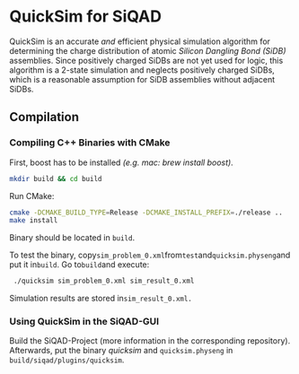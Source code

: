 # QuickSim for SiQAD

QuickSim is an accurate *and* efficient physical simulation algorithm for determining the charge distribution of atomic *Silicon Dangling Bond (SiDB)* assemblies.
Since positively charged SiDBs are not yet used for logic, this algorithm is a 2-state simulation and neglects positively charged SiDBs, which is a reasonable assumption for SiDB assemblies without adjacent SiDBs.

## Compilation

### Compiling C++ Binaries with CMake

First, boost has to be installed *(e.g. mac: brew install boost)*.

```bash
mkdir build && cd build
```

Run CMake:

```bash
cmake -DCMAKE_BUILD_TYPE=Release -DCMAKE_INSTALL_PREFIX=./release ..
make install
```

Binary should be located in ```build```. 

To test the binary, copy```sim_problem_0.xml```from```test```and```quicksim.physeng```and put it in```build```.
Go to```build```and execute:

```bash
 ./quicksim sim_problem_0.xml sim_result_0.xml 
```

Simulation results are stored in```sim_result_0.xml.```

### Using QuickSim in the SiQAD-GUI

Build the SiQAD-Project (more information in the corresponding repository). Afterwards, put the binary *quicksim* and ```quicksim.physeng``` in ```build/siqad/plugins/quicksim```.

